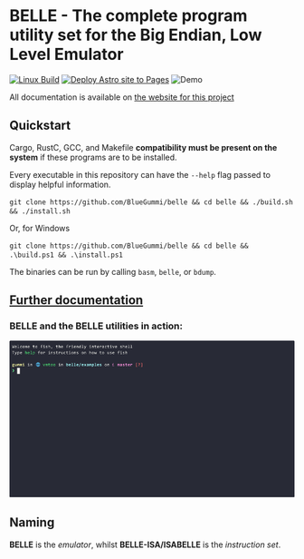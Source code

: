# BELLE - The complete program utility set for the Big Endian, Low Level Emulator

[![Linux Build](https://github.com/BlueGummi/belle/actions/workflows/ci.yml/badge.svg)](https://github.com/BlueGummi/belle/actions/workflows/ci.yml) 
[![Deploy Astro site to Pages](https://github.com/BlueGummi/belle/actions/workflows/publish.yml/badge.svg)](https://github.com/BlueGummi/belle/actions/workflows/publish.yml)
![Demo](http://therealsujitk-vercel-badge.vercel.app/?app=belle-demo)

All documentation is available on [the website for this project](https://bluegummi.github.io/belle) 

## Quickstart

Cargo, RustC, GCC, and Makefile **compatibility must be present on the system** if these programs are to be installed.

Every executable in this repository can have the `--help` flag passed to display helpful information.


```
git clone https://github.com/BlueGummi/belle && cd belle && ./build.sh && ./install.sh
```

Or, for Windows

```pwsh
git clone https://github.com/BlueGummi/belle && cd belle && .\build.ps1 && .\install.ps1 
```

The binaries can be run by calling `basm`, `belle`, or `bdump`.

## [Further documentation](https://bluegummi.github.io/belle)

### BELLE and the BELLE utilities in action:
![BELLE Usage GIF](https://github.com/BlueGummi/belle/blob/master/site/src/content/docs/belle-usage.gif)


## Naming

**BELLE** is the *emulator*, whilst **BELLE-ISA/ISABELLE** is the *instruction set*.
